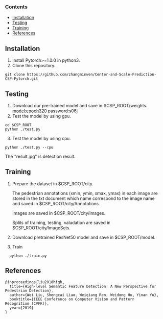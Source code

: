 ### Contents
- [Installation](#installation)
- [Testing](#testing)
- [Training](#training)
- [References](#references)

## Installation

1. Install Pytorch>=1.0.0 in python3.
2. Clone this repository.
```Shell
git clone https://github.com/zhangminwen/Center-and-Scale-Prediction-CSP-Pytorch.git
```

## Testing
1. Download our pre-trained model and save in $CSP_ROOT/weights.
[model:epoch320](https://pan.baidu.com/s/19XNZDa5hJV3sFxtR_XOhlg) password:s06j
2. Test the model by using gpu.
```Shell
cd $CSP_ROOT
python ./test.py 
```
3. Test the model by using cpu.
```Shell
python ./test.py --cpu
```
The "result.jpg" is detection result.

## Training
1. Prepare the dataset in $CSP_ROOT/city. 

    The pedestrian annotations (xmin, ymin, xmax, ymax) in each image are stored in the txt document which name correspond to the image name and saved in $CSP_ROOT/city/Annotations.
    
    Images are saved in $CSP_ROOT/city/Images.
    
    Splits of training, testing, valudation are saved in $CSP_ROOT/city/ImageSets.
2. Download pretrained ResNet50 model and save in $CSP_ROOT/model.

3. Train
```Shell
  python ./train.py
```

## References

```
@inproceedings{liu2018high,
  title={High-level Semantic Feature Detection: A New Perspective for Pedestrian Detection},
  author={Wei Liu, Shengcai Liao, Weiqiang Ren, Weidong Hu, Yinan Yu},
  booktitle={IEEE Conference on Computer Vision and Pattern Recognition (CVPR)},
  year={2019}
}

```

